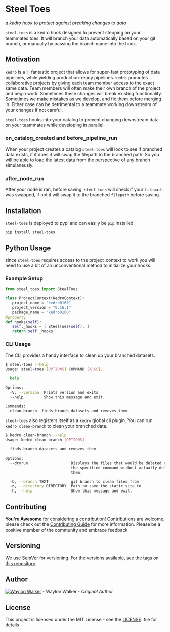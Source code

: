 # Steel Toes
_a kedro hook to protect against breaking changes to data_

`steel-toes` is a kedro hook designed to prevent stepping on your teammates toes.  It will branch your data automatically based on your git branch, or manually by passing the branch name into the hook.


## Motivation

`kedro` is a ✨ fantastic project that allows for super-fast prototyping of data pipelines, while yielding production-ready pipelines. `kedro` promotes collaborative projects by giving each team member access to the exact same data.  Team members will often make their own branch of the project and begin work.  Sometimes these changes will break existing functionality. Sometimes we make mistakes as we develop, and fix them before merging in.  Either case can be detrimental to a teammate working downstream of your changes if not careful.

`steel-toes` hooks into your catalog to prevent changing downstream data on your teammates while developing in parallel.

### on_catalog_created and before_pipeline_run

When your project creates a catalog `steel-toes` will look to see if branched data exists, if it does it will swap the filepath to the branched path.  So you will be able to load the latest data from the perspective of any branch simulaneusly.

### after_node_run

After your node is ran, before saving, `steel-toes` will check if your `filepath` was swapped, if not it will swap it to the branched `filepath` before saving.

## Installation

`steel-toes` is deployed to pypi and can easily be `pip` installed.

``` console
pip install steel-toes
```

## Python Usage

since `steel-toes` requires access to the project_context to work you will
need to use a bit of an unconventional method to initialize your hooks.

### Example Setup

``` python
from steel_toes import SteelToes

class ProjectContext(KedroContext):
   project_name = "kedro0160"
   project_version = "0.16.1"
   package_name = "kedro0160"
@property
def hooks(self):
   self._hooks = [ SteelToes(self), ]
   return self._hooks
```


### CLI Usage

The CLI provides a handy interface to clean up your branched datasets.

``` bash
$ steel-toes --help
Usage: steel-toes [OPTIONS] COMMAND [ARGS]...

  help

Options:
  -V, --version  Prints version and exits
  --help         Show this message and exit.

Commands:
  clean-branch  finds branch datasets and removes them
```

`steel-toes` also registers itself as a `kedro` global cli plugin.  You can run `kedro clean-branch` to clean your branched data.

``` bash
$ kedro clean-branch --help
Usage: kedro clean-branch [OPTIONS]

  finds branch datasets and removes them

Options:
  --dryrun                   Displays the files that would be deleted using
                             the specified command without actually deleting
                             them.

  -b, --branch TEXT          git branch to clean files from
  -d, --directory DIRECTORY  Path to save the static site to
  -h, --help                 Show this message and exit.
```

## Contributing

**You're Awesome** for considering a contribution!  Contributions are welcome, please check out the [Contributing Guide](./contributing.md) for more information.  Please be a positive member of the community and embrace feedback

## Versioning

We use [SemVer](https://semver.org/) for versioning. For the versions available, see the [tags on this repository](./tags).


## Author

[![Waylon Walker](https://avatars1.githubusercontent.com/u/22648375?s=120&v=4)](https://github.com/WaylonWalker) - Waylon Walker - _Original Author_

## License

This project is licensed under the MIT License - see the [LICENSE](./LICENSE). file for details
